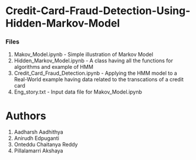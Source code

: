 # Credit-Card-Fraud-Detection-Using-Hidden-Markov-Model

### Files
1. Makov_Model.ipynb                    - Simple illustration of Markov Model
2. Hidden_Markov_Model.ipynb            - A class having all the functions for algorithms and example of HMM
3. Credit_Card_Fraud_Detection.ipynb    - Applying the HMM model to a Real-World example having data related to the transcations of a credit card
4. Eng_story.txt                        - Input data file for Makov_Model.ipynb




# Authors
1. Aadharsh Aadhithya
2. Anirudh Edpuganti
3. Onteddu Chaitanya Reddy
4. Pillalamarri Akshaya

